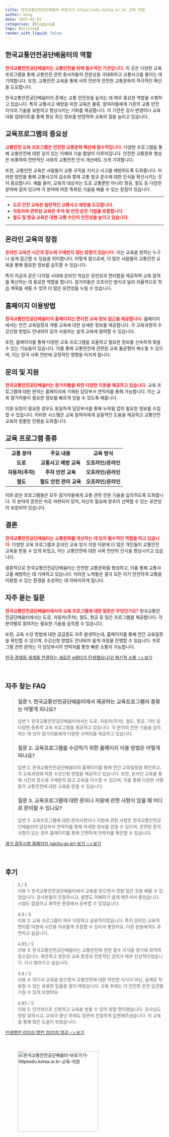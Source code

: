```yaml
---
title: 한국교통안전공단배움터 바로가기 https//edu.kotsa.or.kr 교육 자원
author: bing
date: 2025-02-03
categories: [Blogging]
tags: [writing]
render_with_liquid: false
---
```



<h2 id='한국교통안전공단배움터의 역할'>한국교통안전공단배움터의 역할</h2>

<p><b><span style="color: #ee2323;">한국교통안전공단배움터는 교통안전을 위해 필수적인 기관입니다.</span></b> 이 곳은 다양한 교육 프로그램을 통해 교통안전 관련 종사자들의 전문성을 극대화하고 교통사고를 줄이는 데 기여합니다. 또한, 교통안전 교육을 통해 사회 전반의 안전한 교통문화의 적극적인 확산을 도모합니다.</p>

<p>한국교통안전공단배움터의 존재는 교통 안전성을 높이는 데 매우 중요한 역할을 수행하고 있습니다. 특히 교통사고 예방을 위한 교육은 물론, 참여자들에게 기존의 교통 안전 지식과 기술을 보완하고 향상시키는 기회를 제공합니다. 이 기관은 강사 변경이나 교육 내용 업데이트를 통해 항상 최신 정보를 반영하여 교육의 질을 높이고 있습니다.</p>

<h2 id='교육프로그램의 중요성'>교육프로그램의 중요성</h2>

<p><b><span style="color: #ee2323;">교통안전 교육 프로그램은 안전한 교통문화 확산에 필수적입니다.</span></b> 다양한 프로그램을 통해 교통안전에 대한 깊이 있는 이해와 기술 함양이 이루어집니다. 안전한 교통문화 형성은 비롯하여 전반적인 사회의 교통안전 인식 개선에도 크게 기여합니다.</p>

<p>또한, 교통안전 교육은 사람들이 교통 규칙을 지키고 사고를 예방하도록 도와줍니다. 이러한 방안을 통해 교통사고의 감소와 함께 교통 법규 준수에 대한 인식을 확산시키는 것이 중요합니다. 예를 들어, 교육의 대상자는 도로 교통뿐만 아니라 항공, 철도 등 다양한 분야에 걸쳐 있으며 각 분야에 따른 특화된 기술을 배울 수 있는 장점이 있습니다.</p>

<hr />

<ul>
    <li><b><span style="color: #ee2323;">도로 안전 교육은 일반적인 교통사고 예방을 도모합니다.</span></b></li>
    <li><b><span style="color: #ee2323;">자동차와 관련된 교육은 주차 및 안전 운전 기법을 포함합니다.</span></b></li>
    <li><b><span style="color: #ee2323;">철도 및 항공 교육은 대형 교통 수단의 안전성을 높이고 있습니다.</span></b></li>
</ul>

<hr />

<h2 id='온라인 교육의 장점'>온라인 교육의 장점</h2>

<p><b><span style="color: #ee2323;">온라인 교육은 시간과 장소에 구애받지 않는 장점이 있습니다.</span></b> 이는 교육을 원하는 누구나 쉽게 접근할 수 있음을 의미합니다. 이렇게 함으로써, 더 많은 사람들이 교통안전 교육을 통해 필요한 정보를 습득할 수 있습니다.</p>

<p>특히 지금과 같은 디지털 시대에 온라인 학습은 유연성과 편리함을 제공하여 교육 참여를 확산하는 데 중요한 역할을 합니다. 참가자들은 오프라인 방식과 달리 자율적으로 학습 계획을 세울 수 있어 더 많은 유연성을 누릴 수 있습니다.</p>

<h2 id='홈페이지 이용방법'>홈페이지 이용방법</h2>

<p><b><span style="color: #ee2323;">한국교통안전공단배움터의 홈페이지는 편리한 교육 정보 접근을 제공합니다.</span></b> 홈페이지에서는 연간 교육일정과 개별 교육에 대한 상세한 정보를 제공합니다. 각 교육과정의 수강신청 방법도 안내되어 있어 사용자는 쉽게 교육에 참여할 수 있습니다.</p>

<p>또한, 홈페이지를 통해 다양한 교육 프로그램을 조율하고 필요한 정보를 신속하게 찾을 수 있는 기능들이 있습니다. 이를 통해 교통안전에 관련된 교육 불균형이 해소될 수 있으며, 이는 한국 사회 전반에 긍정적인 영향을 미치게 됩니다.</p>

<h2 id='문의 및 지원'>문의 및 지원</h2>

<p><b><span style="color: #ee2323;">한국교통안전공단배움터는 참가자들을 위한 다양한 지원을 제공하고 있습니다.</span></b> 교육 프로그램에 대한 문의는 홈페이지에 기재된 담당부서 연락처를 통해 가능합니다. 이는 교육 참가자들이 필요한 정보를 빠르게 얻을 수 있도록 해줍니다.</p>

<p>지원 요청이 필요한 경우도 동일하게 담당부서를 통해 누락됨 없이 필요한 정보를 수집할 수 있습니다. 이러한 시스템은 교육 참여자에게 실질적인 도움을 제공하고 교통안전 교육의 원활한 진행을 도와줍니다.</p>

<h2 id='교육 프로그램 종류'>교육 프로그램 종류</h2>

<table>
    <tr>
        <td style="text-align: center; height: 17px;"><b>교통 분야</b></td>
        <td style="text-align: center; height: 17px;"><b>주요 내용</b></td>
        <td style="text-align: center; height: 17px;"><b>교육 방식</b></td>
    </tr>
    <tr>
        <td style="text-align: center; height: 17px;"><b>도로</b></td>
        <td style="text-align: center; height: 17px;"><b>교통사고 예방 교육</b></td>
        <td style="text-align: center; height: 17px;"><b>오프라인/온라인</b></td>
    </tr>
    <tr>
        <td style="text-align: center; height: 17px;"><b>자동차(주차)</b></td>
        <td style="text-align: center; height: 17px;"><b>주차 안전 교육</b></td>
        <td style="text-align: center; height: 17px;"><b>오프라인/온라인</b></td>
    </tr>
    <tr>
        <td style="text-align: center; height: 17px;"><b>철도</b></td>
        <td style="text-align: center; height: 17px;"><b>철도 안전 관리 교육</b></td>
        <td style="text-align: center; height: 17px;"><b>오프라인/온라인</b></td>
    </tr>
</table>

<p>이와 같은 프로그램들은 모두 참가자들에게 교통 관련 전문 기술을 습득하도록 도와줍니다. 각 분야의 훈련은 따로 마련되어 있어, 자신의 필요에 맞추어 선택할 수 있는 유연성이 보장되어 있습니다.</p>

<h2 id='결론'>결론</h2>

<p><b><span style="color: #ee2323;">한국교통안전공단배움터는 교통문화를 개선하는 데 있어 필수적인 역할을 하고 있습니다.</span></b> 다양한 교육 프로그램과 온라인 교육 방식 지원 덕분에 더 많은 개인들이 교통안전 교육을 받을 수 있게 되었고, 이는 교통안전에 대한 사회 전반의 인식을 향상시키고 있습니다.</p>

<p>결론적으로 한국교통안전공단배움터는 안전한 교통문화를 형성하고, 이를 통해 교통사고를 예방하는 데 기여하고 있습니다. 이러한 노력들은 결국 모든 이가 안전하게 교통을 이용할 수 있는 환경을 조성하는 데 이바지하게 됩니다.</p>

<h2 id='자주 묻는 질문'>자주 묻는 질문</h2>

<p><b><span style="color: #ee2323;">한국교통안전공단배움터에서의 교육 프로그램에 대한 질문은 무엇인가요?</span></b> 한국교통안전공단배움터에서는 도로, 자동차(주차), 철도, 항공 등 많은 프로그램을 제공합니다. 각 분야별로 참여자는 필요한 기술을 습득할 수 있습니다.</p>

<p>또한, 교육 수강 방법에 대한 궁금증도 자주 발생하는데, 홈페이지를 통해 연간 교육일정을 확인할 수 있으며, 수강신청 방법도 안내되어 쉽게 과정을 진행할 수 있습니다. 프로그램 관련 문의는 각 담당부서의 연락처를 통한 빠른 소통이 가능합니다.</p>


<p><a class="click-button" title="한국 경제와 세계를 연결하는 새로운 e레터가 탄생했습니다! 혁신적 소통" href="https://adkhouse.github.io/posts/%ED%95%9C%EA%B5%AD-%EA%B2%BD%EC%A0%9C%EC%99%80-%EC%84%B8%EA%B3%84%EB%A5%BC-%EC%97%B0%EA%B2%B0%ED%95%98%EB%8A%94-%EC%83%88%EB%A1%9C%EC%9A%B4-e%EB%A0%88%ED%84%B0%EA%B0%80-%ED%83%84%EC%83%9D%ED%96%88%EC%8A%B5%EB%8B%88%EB%8B%A4!-%ED%98%81%EC%8B%A0%EC%A0%81-%EC%86%8C%ED%86%B5/" rel="dofollow">한국 경제와 세계를 연결하는 새로운 e레터가 탄생했습니다! 혁신적 소통 👈 보기</a></p><br>
<h2 id='자주_찾는_FAQ'>자주 찾는 FAQ</h2>
<div itemscope="" itemtype="https://schema.org/FAQPage"> 
<blockquote> 
<div itemscope="" itemprop="mainEntity" itemtype="https://schema.org/Question"> 
<h3 itemprop="name">질문 1. 한국교통안전공단배움터에서 제공하는 교육프로그램의 종류는 어떻게 되나요?</h3> 
<div itemscope="" itemprop="acceptedAnswer" itemtype="https://schema.org/Answer"> 
<span itemprop="text"> 
<p>답변 1. 한국교통안전공단배움터에서는 도로, 자동차(주차), 철도, 항공, 기타 등 다양한 종류의 교육 프로그램을 제공하고 있습니다. 각 분야의 전문 기술을 습득하는 데 있어 참가자들에게 다양한 선택지를 제공하고 있습니다.</p> 
</span> 
</div> 
</div> 

<div itemscope="" itemprop="mainEntity" itemtype="https://schema.org/Question"> 
<h3 itemprop="name">질문 2. 교육프로그램을 수강하기 위한 홈페이지 이용 방법은 어떻게 되나요?</h3> 
<div itemscope="" itemprop="acceptedAnswer" itemtype="https://schema.org/Answer"> 
<span itemprop="text"> 
<p>답변 2. 한국교통안전공단배움터의 홈페이지를 통해 연간 교육일정을 확인하고, 각 교육과정에 따른 수강신청 방법을 제공하고 있습니다. 또한, 온라인 교육을 통해 시간과 장소에 구애받지 않고 교육을 이수할 수 있으며, 이를 통해 다양한 사람들이 교통안전에 대한 교육을 받을 수 있습니다.</p> 
</span> 
</div> 
</div> 

<div itemscope="" itemprop="mainEntity" itemtype="https://schema.org/Question"> 
<h3 itemprop="name">질문 3. 교육프로그램에 대한 문의나 지원에 관한 사항이 있을 때 어디로 문의할 수 있나요?</h3> 
<div itemscope="" itemprop="acceptedAnswer" itemtype="https://schema.org/Answer"> 
<span itemprop="text"> 
<p>답변 3. 교육프로그램에 대한 문의사항이나 지원에 관한 사항은 한국교통안전공단배움터의 담당부서 연락처를 통해 자세한 정보를 얻을 수 있으며, 관련된 문의사항이 있는 경우 홈페이지를 통해 간편하게 연락처를 확인할 수 있습니다.</p> 
</span> 
</div> 
</div> 
</blockquote> 
</div>
<p><a class="click-button" title="경기 광주시청 홈페이지 (gjcity.go.kr) 보기" href="https://adkhouse.github.io/posts/%EA%B2%BD%EA%B8%B0-%EA%B4%91%EC%A3%BC%EC%8B%9C%EC%B2%AD-%ED%99%88%ED%8E%98%EC%9D%B4%EC%A7%80-(gjcity.go.kr)-%EB%B3%B4%EA%B8%B0/" rel="dofollow">경기 광주시청 홈페이지 (gjcity.go.kr) 보기 👈 보기</a></p><br>
<h2 id='후기'>후기</h2>
<div itemscope itemtype="https://schema.org/Product">
  <blockquote>
  <div itemprop="review" itemscope itemtype="https://schema.org/Review">
      <div itemprop="reviewRating" itemscope itemtype="https://schema.org/Rating"> <span itemprop="ratingValue">5</span> / <span itemprop="bestRating">5</span> </div>
      <span itemprop="reviewBody">리뷰 1: 한국교통안전공단배움터에서 교육을 받으면서 정말 많은 것을 배울 수 있었습니다. 강사분들이 친절하시고, 설명도 이해하기 쉽게 해주셔서 좋았습니다. 시설도 깔끔하고 쾌적한 환경에서 공부할 수 있었습니다.</span>
  </div>
  <br>
  <div itemprop="review" itemscope itemtype="https://schema.org/Review">
      <div itemprop="reviewRating" itemscope itemtype="https://schema.org/Rating"> <span itemprop="ratingValue">4.9</span> / <span itemprop="bestRating">5</span> </div>
      <span itemprop="reviewBody">리뷰 2: 교육 프로그램이 매우 다양하고 실용적이었습니다. 특히 온라인 교육의 편리함 덕분에 시간을 자유롭게 조절할 수 있어서 좋았어요. 다른 분들에게도 추천하고 싶습니다.</span>
  </div>
  <br>
  <div itemprop="review" itemscope itemtype="https://schema.org/Review">
      <div itemprop="reviewRating" itemscope itemtype="https://schema.org/Rating"> <span itemprop="ratingValue">4.95</span> / <span itemprop="bestRating">5</span> </div>
      <span itemprop="reviewBody">리뷰 3: 한국교통안전공단배움터는 교통안전에 관한 필수 지식을 쌓기에 최적의 장소입니다. 깨끗하고 정돈된 교육 환경과 전문적인 강의가 매우 인상적이었습니다. 다시 찾아가고 싶습니다.</span>
  </div>
  <br>
  <div itemprop="review" itemscope itemtype="https://schema.org/Review">
      <div itemprop="reviewRating" itemscope itemtype="https://schema.org/Rating"> <span itemprop="ratingValue">4.8</span> / <span itemprop="bestRating">5</span> </div>
      <span itemprop="reviewBody">리뷰 4: 여기서 교육을 받으면서 교통안전에 대한 막연한 지식이 아닌, 실제로 적용할 수 있는 유용한 팁들을 많이 배웠습니다. 교육 후에는 더 안전한 운전 습관을 가질 수 있게 되었어요.</span>
  </div>
  <br>
  <div itemprop="review" itemscope itemtype="https://schema.org/Review">
      <div itemprop="reviewRating" itemscope itemtype="https://schema.org/Rating"> <span itemprop="ratingValue">4.85</span> / <span itemprop="bestRating">5</span> </div>
      <span itemprop="reviewBody">리뷰 5: 인터넷으로 신청하고 교육을 받을 수 있어 정말 편리했습니다. 강사님도 정말 잘하시고, 교육이 끝난 후에도 질문에 친절하게 답변해주셨습니다. 이 교육을 통해 많은 도움이 되었습니다.</span>
  </div>
  </blockquote>
</div>
<p><a class="click-button" title="인생명언 리더십 명언 20가지 영감" href="https://adkhouse.github.io/posts/%EC%9D%B8%EC%83%9D%EB%AA%85%EC%96%B8-%EB%A6%AC%EB%8D%94%EC%8B%AD-%EB%AA%85%EC%96%B8-20%EA%B0%80%EC%A7%80-%EC%98%81%EA%B0%90/" rel="dofollow">인생명언 리더십 명언 20가지 영감 👈 보기</a></p><br>
<figure class="image"><img src="https://adkhouse.github.io/assets/img/thumbnail/한국교통안전공단배움터-바로가기-httpsedu.kotsa.or.kr-교육-자원.webp" alt="한국교통안전공단배움터-바로가기-httpsedu.kotsa.or.kr-교육-자원" width="256" height="256"></figure>